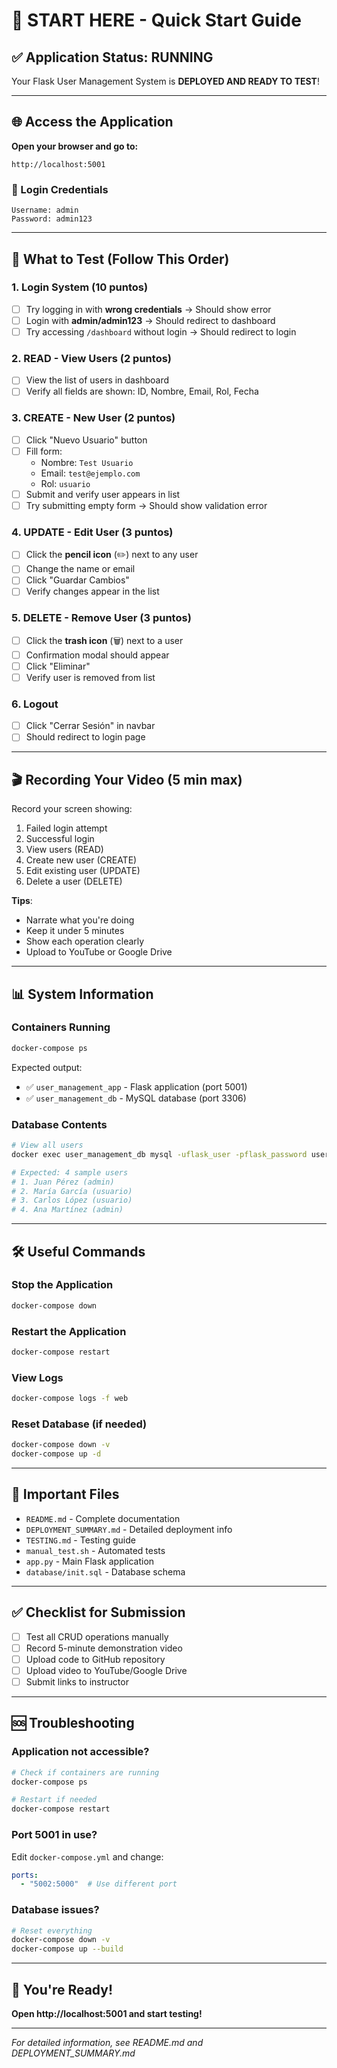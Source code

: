 # 🚀 START HERE - Quick Start Guide

## ✅ Application Status: RUNNING

Your Flask User Management System is **DEPLOYED AND READY TO TEST**!

---

## 🌐 Access the Application

**Open your browser and go to:**
```
http://localhost:5001
```

### 🔑 Login Credentials
```
Username: admin
Password: admin123
```

---

## 🎯 What to Test (Follow This Order)

### 1. Login System (10 puntos)
- [ ] Try logging in with **wrong credentials** → Should show error
- [ ] Login with **admin/admin123** → Should redirect to dashboard
- [ ] Try accessing `/dashboard` without login → Should redirect to login

### 2. READ - View Users (2 puntos)
- [ ] View the list of users in dashboard
- [ ] Verify all fields are shown: ID, Nombre, Email, Rol, Fecha

### 3. CREATE - New User (2 puntos)
- [ ] Click "Nuevo Usuario" button
- [ ] Fill form:
  - Nombre: `Test Usuario`
  - Email: `test@ejemplo.com`
  - Rol: `usuario`
- [ ] Submit and verify user appears in list
- [ ] Try submitting empty form → Should show validation error

### 4. UPDATE - Edit User (3 puntos)
- [ ] Click the **pencil icon** (✏️) next to any user
- [ ] Change the name or email
- [ ] Click "Guardar Cambios"
- [ ] Verify changes appear in the list

### 5. DELETE - Remove User (3 puntos)
- [ ] Click the **trash icon** (🗑️) next to a user
- [ ] Confirmation modal should appear
- [ ] Click "Eliminar"
- [ ] Verify user is removed from list

### 6. Logout
- [ ] Click "Cerrar Sesión" in navbar
- [ ] Should redirect to login page

---

## 🎬 Recording Your Video (5 min max)

Record your screen showing:
1. Failed login attempt
2. Successful login
3. View users (READ)
4. Create new user (CREATE)
5. Edit existing user (UPDATE)
6. Delete a user (DELETE)

**Tips**:
- Narrate what you're doing
- Keep it under 5 minutes
- Show each operation clearly
- Upload to YouTube or Google Drive

---

## 📊 System Information

### Containers Running
```bash
docker-compose ps
```

Expected output:
- ✅ `user_management_app` - Flask application (port 5001)
- ✅ `user_management_db` - MySQL database (port 3306)

### Database Contents
```bash
# View all users
docker exec user_management_db mysql -uflask_user -pflask_password user_management -e "SELECT * FROM users;"

# Expected: 4 sample users
# 1. Juan Pérez (admin)
# 2. María García (usuario)
# 3. Carlos López (usuario)
# 4. Ana Martínez (admin)
```

---

## 🛠️ Useful Commands

### Stop the Application
```bash
docker-compose down
```

### Restart the Application
```bash
docker-compose restart
```

### View Logs
```bash
docker-compose logs -f web
```

### Reset Database (if needed)
```bash
docker-compose down -v
docker-compose up -d
```

---

## 📁 Important Files

- `README.md` - Complete documentation
- `DEPLOYMENT_SUMMARY.md` - Detailed deployment info
- `TESTING.md` - Testing guide
- `manual_test.sh` - Automated tests
- `app.py` - Main Flask application
- `database/init.sql` - Database schema

---

## ✅ Checklist for Submission

- [ ] Test all CRUD operations manually
- [ ] Record 5-minute demonstration video
- [ ] Upload code to GitHub repository
- [ ] Upload video to YouTube/Google Drive
- [ ] Submit links to instructor

---

## 🆘 Troubleshooting

### Application not accessible?
```bash
# Check if containers are running
docker-compose ps

# Restart if needed
docker-compose restart
```

### Port 5001 in use?
Edit `docker-compose.yml` and change:
```yaml
ports:
  - "5002:5000"  # Use different port
```

### Database issues?
```bash
# Reset everything
docker-compose down -v
docker-compose up --build
```

---

## 🎉 You're Ready!

**Open http://localhost:5001 and start testing!**

---

*For detailed information, see README.md and DEPLOYMENT_SUMMARY.md*

